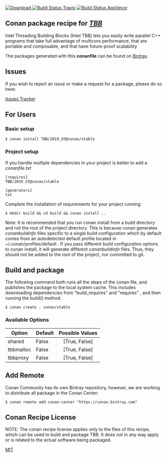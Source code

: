 [![Download](https://api.bintray.com/packages/conan-community/conan/TBB%3Aconan/images/download.svg) ](https://bintray.com/conan-community/conan/TBB%3Aconan/_latestVersion)
[![Build Status Travis](https://travis-ci.org/conan-community/conan-tbb.svg)](https://travis-ci.org/conan-community/conan-tbb)
[![Build Status AppVeyor](https://ci.appveyor.com/api/projects/status/github/conan-community/conan-TBB?svg=true)](https://ci.appveyor.com/project/ConanCIintegration/conan-TBB)

## Conan package recipe for [*TBB*](https://github.com/01org/tbb)

Intel Threading Building Blocks (Intel TBB) lets you easily write parallel C++
programs that take full advantage of multicore performance, that are portable and composable, and
that have future-proof scalability

The packages generated with this **conanfile** can be found on [Bintray](https://bintray.com/conan-community/conan/TBB%3Aconan).


## Issues

If you wish to report an issue or make a request for a package, please do so here:

[Issues Tracker](https://github.com/conan-community/community/issues)


## For Users

### Basic setup

    $ conan install TBB/2019_U3@conan/stable

### Project setup

If you handle multiple dependencies in your project is better to add a *conanfile.txt*

    [requires]
    TBB/2019_U3@conan/stable

    [generators]
    txt

Complete the installation of requirements for your project running:

    $ mkdir build && cd build && conan install ..

Note: It is recommended that you run conan install from a build directory and not the root of the project directory.  This is because conan generates *conanbuildinfo* files specific to a single build configuration which by default comes from an autodetected default profile located in ~/.conan/profiles/default .  If you pass different build configuration options to conan install, it will generate different *conanbuildinfo* files.  Thus, they should not be added to the root of the project, nor committed to git.


## Build and package

The following command both runs all the steps of the conan file, and publishes the package to the local system cache.  This includes downloading dependencies from "build_requires" and "requires" , and then running the build() method.

    $ conan create . conan/stable


### Available Options
| Option        | Default | Possible Values  |
| ------------- |:----------------- |:------------:|
| shared      | False |  [True, False] |
| tbbmalloc      | False |  [True, False] |
| tbbproxy      | False |  [True, False] |


## Add Remote

Conan Community has its own Bintray repository, however, we are working to distribute all package in the Conan Center:

    $ conan remote add conan-center "https://conan.bintray.com"


## Conan Recipe License

NOTE: The conan recipe license applies only to the files of this recipe, which can be used to build and package TBB.
It does *not* in any way apply or is related to the actual software being packaged.

[MIT](LICENSE)
